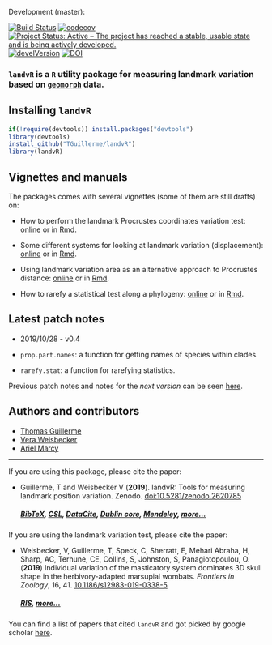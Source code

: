 <!-- Release:

[![Build Status](https://travis-ci.org/TGuillerme/dispRity.svg?branch=release)](https://travis-ci.org/TGuillerme/dispRity)
[![codecov](https://codecov.io/gh/TGuillerme/dispRity/branch/release/graph/badge.svg)](https://codecov.io/gh/TGuillerme/dispRity)
[![Project Status: Active - The project has reached a stable, usable state and is being actively developed.](http://www.repostatus.org/badges/latest/active.svg)](http://www.repostatus.org/#active)
[![develVersion](https://img.shields.io/badge/devel%20version-1.1.0-green.svg?style=flat)](https://github.com/TGuillerme/dispRity/tree/release)
[![DOI](https://zenodo.org/badge/DOI/10.5281/zenodo.846254.svg)](https://doi.org/10.5281/zenodo.846254)
 -->
 
Development (master):

[![Build Status](https://travis-ci.org/TGuillerme/landvR.svg?branch=master)](https://travis-ci.org/TGuillerme/landvR)
[![codecov](https://codecov.io/gh/TGuillerme/landvR/branch/master/graph/badge.svg)](https://codecov.io/gh/TGuillerme/landvR)
[![Project Status: Active – The project has reached a stable, usable state and is being actively developed.](https://www.repostatus.org/badges/latest/active.svg)](https://www.repostatus.org/#active)
[![develVersion](https://img.shields.io/badge/devel%20version-0.3-green.svg?style=flat)](https://github.com/TGuillerme/landvR)
[![DOI](https://zenodo.org/badge/141964125.svg)](https://zenodo.org/badge/latestdoi/141964125)

### **`landvR`** is a `R` utility package for measuring landmark variation based on [`geomorph`](https://github.com/geomorphR/geomorph) data.

<!-- <a href="https://besjournals.onlinelibrary.wiley.com/doi/abs/10.1111/2041-210X.13022"><img src="http://tguillerme.github.io/images/OA.png" height="15" widht="15"/></a> 
Check out the [paper](https://besjournals.onlinelibrary.wiley.com/doi/abs/10.1111/2041-210X.13022) associated with this package.
 -->
## Installing `landvR`

```r
if(!require(devtools)) install.packages("devtools")
library(devtools)
install_github("TGuillerme/landvR")
library(landvR)
```

## Vignettes and manuals

The packages comes with several vignettes (some of them are still drafts) on:

 * How to perform the landmark Procrustes coordinates variation test: [online](https://raw.githack.com/TGuillerme/landvR/master/inst/vignettes/Landmark_partition_test.html) or in [Rmd](https://github.com/TGuillerme/landvR/blob/master/inst/vignettes/Landmark_partition_test.Rmd).

 * Some different systems for looking at landmark variation (displacement): [online](https://raw.githack.com/TGuillerme/landvR/master/inst/vignettes/Landmark_variation_differences.html) or in [Rmd](https://github.com/TGuillerme/landvR/blob/master/inst/vignettes/Landmark_variation_differences.Rmd).

 * Using landmark variation area as an alternative approach to Procrustes distance: [online](https://raw.githack.com/TGuillerme/landvR/master/inst/vignettes/Procrustes_dist_vs_landmark_integral.html) or in [Rmd](https://github.com/TGuillerme/landvR/blob/master/inst/vignettes/Procrustes_dist_vs_landmark_integral.Rmd).

 * How to rarefy a statistical test along a phylogeny: [online](https://raw.githack.com/TGuillerme/landvR/master/inst/vignettes/rarefy_regressions.html) or in [Rmd](https://github.com/TGuillerme/landvR/blob/master/inst/vignettes/rarefy_regressions.Rmd).


## Latest patch notes
* 2019/10/28 - v0.4

 * `prop.part.names`: a function for getting names of species within clades.
 * `rarefy.stat`: a function for rarefying statistics.

Previous patch notes and notes for the *next version* can be seen [here](https://github.com/TGuillerme/landvR/blob/master/NEWS.md).

Authors and contributors
-------

* [Thomas Guillerme](http://tguillerme.github.io)
* [Vera Weisbecker](http://weisbeckerlab.com.au)
* [Ariel Marcy](https://github.com/miracleray/)

-------
If you are using this package, please cite the paper:

* Guillerme, T and Weisbecker V (**2019**). landvR: Tools for measuring landmark position variation. Zenodo. [doi:10.5281/zenodo.2620785](https://zenodo.org/record/2620785#.XKLvj6ZS8W8)
    ##### [BibTeX](https://zenodo.org/record/2620785/export/hx), [CSL](https://zenodo.org/record/2620785/export/csl), [DataCite](https://zenodo.org/record/2620785/export/dcite3), [Dublin core](https://zenodo.org/record/2620785/export/xd), [Mendeley](https://www.mendeley.com/import/?url=https://zenodo.org/record/2620785), [more...](https://zenodo.org/record/2620785/#.XTpLtlBS8W8)


If you are using the landmark variation test, please cite the paper:

* Weisbecker, V, Guillerme, T, Speck, C, Sherratt, E, Mehari Abraha, H, Sharp, AC, Terhune, CE, Collins, S, Johnston, S, Panagiotopoulou, O. (**2019**) Individual variation of the masticatory system dominates 3D skull shape in the herbivory-adapted marsupial wombats. *Frontiers in Zoology*, 16, 41. [10.1186/s12983-019-0338-5](https://frontiersinzoology.biomedcentral.com/articles/10.1186/s12983-019-0338-5)
    ##### [RIS](https://frontiersinzoology.biomedcentral.com/articles/10.1186/s12983-019-0338-5.ris), [more...](https://frontiersinzoology.biomedcentral.com/articles/10.1186/s12983-019-0338-5#citeas)
    
    
You can find a list of papers that cited `landvR` and got picked by google scholar [here](https://scholar.google.co.uk/scholar?oi=bibs&hl=en&cites=3216410024546316584&as_sdt=5).
